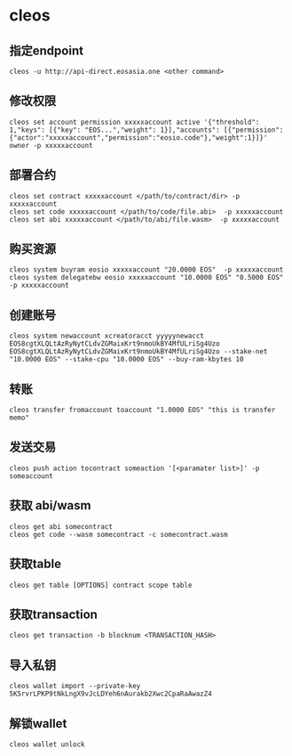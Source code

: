 # cleos

## 指定endpoint

    cleos -u http://api-direct.eosasia.one <other command>

## 修改权限

    cleos set account permission xxxxxaccount active '{"threshold": 1,"keys": [{"key": "EOS...","weight": 1}],"accounts": [{"permission":{"actor":"xxxxxaccount","permission":"eosio.code"},"weight":1}]}' owner -p xxxxxaccount

## 部署合约

    cleos set contract xxxxxaccount </path/to/contract/dir> -p xxxxxaccount
    cleos set code xxxxxaccount </path/to/code/file.abi>  -p xxxxxaccount
    cleos set abi xxxxxaccount </path/to/abi/file.wasm>  -p xxxxxaccount

## 购买资源

    cleos system buyram eosio xxxxxaccount "20.0000 EOS"  -p xxxxxaccount
    cleos system delegatebw eosio xxxxxaccount "10.0000 EOS" "0.5000 EOS"  -p xxxxxaccount

## 创建账号

    cleos system newaccount xcreatoracct yyyyynewacct EOS8cgtXLQLtAzRyNytCLdvZGMaixKrt9nmoUkBY4MfULriSg4Uzo EOS8cgtXLQLtAzRyNytCLdvZGMaixKrt9nmoUkBY4MfULriSg4Uzo --stake-net "10.0000 EOS" --stake-cpu "10.0000 EOS" --buy-ram-kbytes 10

## 转账

    cleos transfer fromaccount toaccount "1.0000 EOS" "this is transfer memo"

## 发送交易

    cleos push action tocontract someaction '[<paramater list>]' -p someaccount

## 获取 abi/wasm

    cleos get abi somecontract
    cleos get code --wasm somecontract -c somecontract.wasm

## 获取table

    cleos get table [OPTIONS] contract scope table

## 获取transaction

    cleos get transaction -b blocknum <TRANSACTION_HASH>

## 导入私钥

    cleos wallet import --private-key 5K5rvrLPKP9tNkLngX9vJcLDYeh6nAurakb2Xwc2CpaRaAwazZ4

## 解锁wallet

    cleos wallet unlock